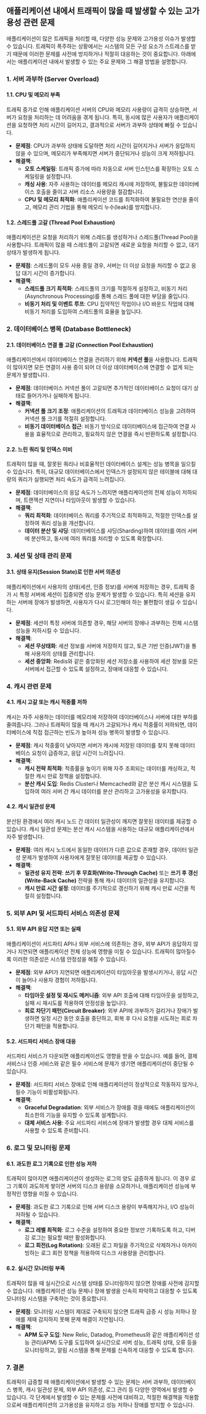 ## 애플리케이션 내에서 트래픽이 많을 때 발생할 수 있는 고가용성 관련 문제

애플리케이션이 많은 트래픽을 처리할 때, 다양한 성능 문제와 고가용성 이슈가 발생할 수 있습니다. 트래픽이 폭주하는 상황에서는 시스템의 모든 구성 요소가 스트레스를 받기 때문에 이러한 문제를 사전에 방지하거나 적절히 대응하는 것이 중요합니다. 아래에서는 애플리케이션 내에서 발생할 수 있는 주요 문제와 그 해결 방법을 설명합니다.

### 1. 서버 과부하 (Server Overload)

#### 1.1. CPU 및 메모리 부족

트래픽 증가로 인해 애플리케이션 서버의 CPU와 메모리 사용량이 급격히 상승하면, 서버가 요청을 처리하는 데 어려움을 겪게 됩니다. 특히, 동시에 많은 사용자가 애플리케이션을 요청하면 처리 시간이 길어지고, 결과적으로 서버가 과부하 상태에 빠질 수 있습니다.

- **문제점**: CPU가 과부하 상태에 도달하면 처리 시간이 길어지거나 서버가 응답하지 않을 수 있으며, 메모리가 부족해지면 서버가 중단되거나 성능이 크게 저하됩니다.
- **해결책**:
  - **오토 스케일링**: 트래픽 증가에 따라 자동으로 서버 인스턴스를 확장하는 오토 스케일링을 설정합니다.
  - **캐싱 사용**: 자주 사용하는 데이터를 메모리 캐시에 저장하여, 불필요한 데이터베이스 호출을 줄이고 서버 리소스 사용량을 절감합니다.
  - **CPU 및 메모리 최적화**: 애플리케이션 코드를 최적화하여 불필요한 연산을 줄이고, 메모리 관리 기법을 통해 메모리 누수(leak)를 방지합니다.

#### 1.2. 스레드풀 고갈 (Thread Pool Exhaustion)

애플리케이션은 요청을 처리하기 위해 스레드를 생성하거나 스레드풀(Thread Pool)을 사용합니다. 트래픽이 많을 때 스레드풀이 고갈되면 새로운 요청을 처리할 수 없고, 대기 상태가 발생하게 됩니다.

- **문제점**: 스레드풀이 모두 사용 중일 경우, 서버는 더 이상 요청을 처리할 수 없고 응답 대기 시간이 증가합니다.
- **해결책**:
  - **스레드풀 크기 최적화**: 스레드풀의 크기를 적절하게 설정하고, 비동기 처리(Asynchronous Processing)를 통해 스레드 풀에 대한 부담을 줄입니다.
  - **비동기 처리 및 이벤트 루프**: CPU 집약적인 작업이나 I/O 바운드 작업에 대해 비동기 처리를 도입하여 스레드풀의 효율을 높입니다.

### 2. 데이터베이스 병목 (Database Bottleneck)

#### 2.1. 데이터베이스 연결 풀 고갈 (Connection Pool Exhaustion)

애플리케이션에서 데이터베이스 연결을 관리하기 위해 **커넥션 풀**을 사용합니다. 트래픽이 많아지면 모든 연결이 사용 중이 되어 더 이상 데이터베이스에 연결할 수 없게 되는 문제가 발생합니다.

- **문제점**: 데이터베이스 커넥션 풀이 고갈되면 추가적인 데이터베이스 요청이 대기 상태로 들어가거나 실패하게 됩니다.
- **해결책**:
  - **커넥션 풀 크기 조정**: 애플리케이션의 트래픽과 데이터베이스 성능을 고려하여 커넥션 풀 크기를 적절히 설정합니다.
  - **비동기 데이터베이스 접근**: 비동기 방식으로 데이터베이스에 접근하여 연결 사용을 효율적으로 관리하고, 필요하지 않은 연결을 즉시 반환하도록 설정합니다.

#### 2.2. 느린 쿼리 및 인덱스 미비

트래픽이 많을 때, 잘못된 쿼리나 비효율적인 데이터베이스 설계는 성능 병목을 일으킬 수 있습니다. 특히, 대규모 데이터베이스에서 인덱스가 설정되지 않은 테이블에 대해 대량의 쿼리가 실행되면 처리 속도가 급격히 느려집니다.

- **문제점**: 데이터베이스의 응답 속도가 느려지면 애플리케이션의 전체 성능이 저하되며, 트랜잭션 지연이나 타임아웃이 발생할 수 있습니다.
- **해결책**:
  - **쿼리 최적화**: 데이터베이스 쿼리를 주기적으로 최적화하고, 적절한 인덱스를 설정하여 쿼리 성능을 개선합니다.
  - **데이터 분산 및 샤딩**: 데이터베이스를 샤딩(Sharding)하여 데이터를 여러 서버에 분산하고, 동시에 여러 쿼리를 처리할 수 있도록 확장합니다.

### 3. 세션 및 상태 관리 문제

#### 3.1. 상태 유지(Session State)로 인한 서버 의존성

애플리케이션에서 사용자의 상태(세션, 인증 정보)를 서버에 저장하는 경우, 트래픽 증가 시 특정 서버에 세션이 집중되면 성능 문제가 발생할 수 있습니다. 특히 세션을 유지하는 서버에 장애가 발생하면, 사용자가 다시 로그인해야 하는 불편함이 생길 수 있습니다.

- **문제점**: 세션이 특정 서버에 의존할 경우, 해당 서버의 장애나 과부하는 전체 시스템 성능을 저하시킬 수 있습니다.
- **해결책**:
  - **세션 무상태화**: 세션 정보를 서버에 저장하지 않고, 토큰 기반 인증(JWT)을 통해 사용자의 상태를 관리합니다.
  - **세션 중앙화**: Redis와 같은 중앙화된 세션 저장소를 사용하여 세션 정보를 모든 서버에서 접근할 수 있도록 설정하고, 장애에 대응할 수 있습니다.

### 4. 캐시 관련 문제

#### 4.1. 캐시 고갈 또는 캐시 적중률 저하

캐시는 자주 사용하는 데이터를 메모리에 저장하여 데이터베이스나 서버에 대한 부하를 줄여줍니다. 그러나 트래픽이 많을 때 캐시가 고갈되거나 캐시 적중률이 저하되면, 데이터베이스에 직접 접근하는 빈도가 높아져 성능 병목이 발생할 수 있습니다.

- **문제점**: 캐시 적중률이 낮아지면 서버가 캐시에 저장된 데이터를 찾지 못해 데이터베이스 요청이 급증하고, 응답 시간이 느려집니다.
- **해결책**:
  - **캐시 전략 최적화**: 적중률을 높이기 위해 자주 조회되는 데이터를 캐싱하고, 적절한 캐시 만료 정책을 설정합니다.
  - **분산 캐시 도입**: Redis Cluster나 Memcached와 같은 분산 캐시 시스템을 도입하여 여러 서버 간 캐시 데이터를 분산 관리하고 고가용성을 유지합니다.

#### 4.2. 캐시 일관성 문제

분산된 환경에서 여러 캐시 노드 간 데이터 일관성이 깨지면 잘못된 데이터를 제공할 수 있습니다. 캐시 일관성 문제는 분산 캐시 시스템을 사용하는 대규모 애플리케이션에서 자주 발생합니다.

- **문제점**: 여러 캐시 노드에서 동일한 데이터가 다른 값으로 존재할 경우, 데이터 일관성 문제가 발생하여 사용자에게 잘못된 데이터를 제공할 수 있습니다.
- **해결책**:
  - **일관성 유지 전략**: **쓰기 후 무효화(Write-Through Cache)** 또는 **쓰기 후 갱신(Write-Back Cache)** 전략을 통해 캐시 데이터의 일관성을 유지합니다.
  - **캐시 만료 시간 설정**: 데이터를 주기적으로 갱신하기 위해 캐시 만료 시간을 적절히 설정합니다.

### 5. 외부 API 및 서드파티 서비스 의존성 문제

#### 5.1. 외부 API 응답 지연 또는 실패

애플리케이션이 서드파티 API나 외부 서비스에 의존하는 경우, 외부 API가 응답하지 않거나 지연되면 애플리케이션 전체 성능에 영향을 미칠 수 있습니다. 트래픽이 많아질수록 이러한 의존성은 시스템 안정성을 해칠 수 있습니다.

- **문제점**: 외부 API가 지연되면 애플리케이션이 타임아웃을 발생시키거나, 응답 시간이 늘어나 사용자 경험이 저하됩니다.
- **해결책**:
  - **타임아웃 설정 및 재시도 메커니즘**: 외부 API 호출에 대해 타임아웃을 설정하고, 실패 시 재시도를 적용하여 안정성을 높입니다.
  - **회로 차단기 패턴(Circuit Breaker)**: 외부 API에 과부하가 걸리거나 장애가 발생하면 일정 시간 동안 호출을 중단하고, 회복 후 다시 요청을 시도하는 회로 차단기 패턴을 적용합니다.

#### 5.2. 서드파티 서비스 장애 대응

서드파티 서비스가 다운되면 애플리케이션도 영향을 받을 수 있습니다. 예를 들어, 결제 서비스나 인증 서비스와 같은 필수 서비스에 문제가 생기면 애플리케이션이 중단될 수 있습니다.

- **문제점**: 서드파티 서비스 장애로 인해 애플리케이션이 정상적으로 작동하지 않거나, 필수 기능이 비활성화됩니다.
- **해결책**:
  - **Graceful Degradation**: 외부 서비스가 장애를 겪을 때에도 애플리케이션이 최소한의 기능을 유지할 수 있도록 설계합니다.
  - **대체 서비스 사용**: 주요 서드파티 서비스에 장애가 발생할 경우 대체 서비스를 사용할 수 있도록 준비합니다.

### 6. 로그 및 모니터링 문제

#### 6.1. 과도한 로그 기록으로 인한 성능 저하

트래픽이 많아지면 애플리케이션이 생성하는 로그의 양도 급증하게 됩니다. 이 경우 로그 기록이 과도하게 쌓이면 서버의 디스크 용량을 소모하거나, 애플리케이션 성능에 부정적인 영향을 미칠 수 있습니다.

- **문제점**: 과도한 로그 기록으로 인해 서버 디스크 용량이 부족해지거나, I/O 성능이 저하될 수 있습니다.
- **해결책**:
  - **로그 레벨 최적화**: 로그 수준을 설정하여 중요한 정보만 기록하도록 하고, 디버깅 로그는 필요할 때만 활성화합니다.
  - **로그 회전(Log Rotation)**: 오래된 로그 파일을 주기적으로 삭제하거나 아카이빙하는 로그 회전 정책을 적용하여 디스크 사용량을 관리합니다.

#### 6.2. 실시간 모니터링 부족

트래픽이 많을 때 실시간으로 시스템 상태를 모니터링하지 않으면 장애를 사전에 감지할 수 없습니다. 애플리케이션 성능 문제나 장애 발생을 신속히 파악하고 대응할 수 있도록 모니터링 시스템을 구축하는 것이 중요합니다.

- **문제점**: 모니터링 시스템이 제대로 구축되지 않으면 트래픽 급증 시 성능 저하나 장애를 제때 감지하지 못해 문제 해결이 지연됩니다.
- **해결책**:
  - **APM 도구 도입**: New Relic, Datadog, Prometheus와 같은 애플리케이션 성능 관리(APM) 도구를 도입하여 실시간으로 서버 성능, 트래픽 상태, 오류 등을 모니터링하고, 알림 시스템을 통해 문제를 신속하게 대응할 수 있도록 합니다.

### 7. 결론

트래픽이 급증할 때 애플리케이션에서 발생할 수 있는 문제는 서버 과부하, 데이터베이스 병목, 캐시 일관성 문제, 외부 API 의존성, 로그 관리 등 다양한 영역에서 발생할 수 있습니다. 각 단계에서 발생할 수 있는 문제를 사전에 대비하고, 적절한 해결책을 적용함으로써 애플리케이션의 고가용성을 유지하고 성능 저하나 장애를 방지할 수 있습니다.
